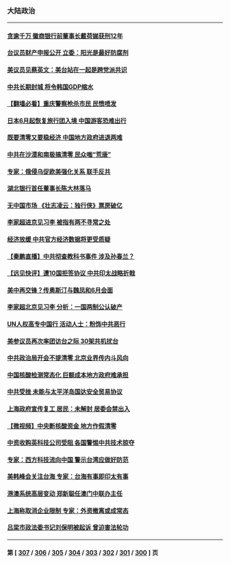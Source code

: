 ### 大陆政治
---
#### [贪逾千万 徽商银行前董事长戴荷娣获刑12年](../../pages/ncid277/n13749303.md) 
#### [台议员财产申报公开 立委：阳光是最好防腐剂](../../pages/ncid277/n13749154.md) 
#### [美议员见蔡英文：美台站在一起是跨党派共识](../../pages/ncid277/n13749207.md) 
#### [中共长期封城 将令韩国GDP缩水](../../pages/ncid277/n13749210.md) 
#### [【翻墙必看】重庆警察枪杀市民 民愤喷发](../../pages/ncid277/n13749065.md) 
#### [日本6月起恢复旅行团入境 中国游客恐难出行](../../pages/ncid277/n13749192.md) 
#### [既要清零又要稳经济 中国地方政府进退两难](../../pages/ncid277/n13749183.md) 
#### [中共在沙漠和南极搞清零 民众嗤“荒唐”](../../pages/ncid277/n13749171.md) 
#### [专家：俄侵乌促欧美强化关系 联手反共](../../pages/ncid277/n13749076.md) 
#### [湖北银行首任董事长陈大林落马](../../pages/ncid277/n13749099.md) 
#### [无中国市场 《壮志凌云：独行侠》票房破亿](../../pages/ncid277/n13749033.md) 
#### [李家超进京见习李 被指有两不寻常之处](../../pages/ncid277/n13749063.md) 
#### [经济放缓 中共官方经济数据将更受质疑](../../pages/ncid277/n13748931.md) 
#### [【秦鹏直播】中共彻查教科书事件 涉及孙春兰？](../../pages/ncid277/n13748921.md) 
#### [【远见快评】遭10国拒签协议 中共印太战略折戟](../../pages/ncid277/n13748974.md) 
#### [美中再交锋？传奥斯汀与魏凤和6月会面](../../pages/ncid277/n13748846.md) 
#### [李家超北京见习李 分析：一国两制公认破产](../../pages/ncid277/n13746938.md) 
#### [UN人权高专中国行 活动人士：粉饰中共恶行](../../pages/ncid277/n13748834.md) 
#### [美参议员再次率团访台之际 30架共机扰台](../../pages/ncid277/n13748744.md) 
#### [中共政治局开会不提清零 北京业界传内斗风向](../../pages/ncid277/n13748672.md) 
#### [中国核酸检测常态化 巨额成本地方政府难承担](../../pages/ncid277/n13748745.md) 
#### [中共受挫 未能与太平洋岛国达安全贸易协议](../../pages/ncid277/n13748631.md) 
#### [上海政府宣传复工 居民：未解封 居委会禁出入](../../pages/ncid277/n13748713.md) 
#### [【微视频】中央断核酸资金 地方作假清零](../../pages/ncid277/n13748693.md) 
#### [中资收购英科技公司受阻 各国警惕中共技术掠夺](../../pages/ncid277/n13748635.md) 
#### [专家：西方科技流向中国 警示台湾应做好防范](../../pages/ncid277/n13748557.md) 
#### [美韩峰会关注台海 专家：台海有事即印太有事](../../pages/ncid277/n13748506.md) 
#### [港澳系统高层变动 郑新聪任澳门中联办主任](../../pages/ncid277/n13748487.md) 
#### [上海称取消企业限制 专家：外资撤离或成常态](../../pages/ncid277/n13748403.md) 
#### [吕梁市政法委书记刘保明被起诉 曾迫害法轮功](../../pages/ncid277/n13748453.md) 

---
#### 第 [ [307](./307.md) / [306](./306.md) / [305](./305.md) / [304](./304.md) / [303](./303.md) / [302](./302.md) / [301](./301.md) / [300](./300.md) ] 页
